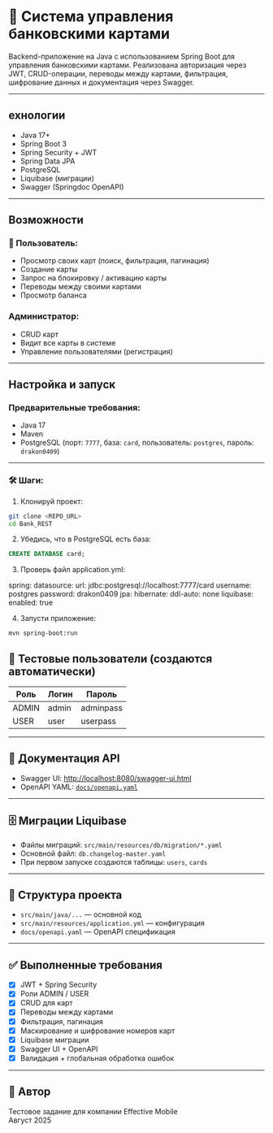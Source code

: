 # 🚀 Система управления банковскими картами

Backend-приложение на Java с использованием Spring Boot для управления банковскими картами. Реализована авторизация через JWT, CRUD-операции, переводы между картами, фильтрация, шифрование данных и документация через Swagger.

---

## ехнологии

- Java 17+
- Spring Boot 3
- Spring Security + JWT
- Spring Data JPA
- PostgreSQL
- Liquibase (миграции)
- Swagger (Springdoc OpenAPI)

---

## Возможности

### 👤 Пользователь:
- Просмотр своих карт (поиск, фильтрация, пагинация)
- Создание карты
- Запрос на блокировку / активацию карты
- Переводы между своими картами
- Просмотр баланса

### Администратор:
- CRUD карт
- Видит все карты в системе
- Управление пользователями (регистрация)

---

## Настройка и запуск

###  Предварительные требования:
- Java 17
- Maven
- PostgreSQL (порт: `7777`, база: `card`, пользователь: `postgres`, пароль: `drakon0409`)

---

### 🛠 Шаги:

1. Клонируй проект:

```bash
git clone <REPO_URL>
cd Bank_REST
```

2. Убедись, что в PostgreSQL есть база:
```sql
CREATE DATABASE card;
```

3. Проверь файл application.yml:


spring:
  datasource:
    url: jdbc:postgresql://localhost:7777/card
    username: postgres
    password: drakon0409
  jpa:
    hibernate:
      ddl-auto: none
  liquibase:
    enabled: true

4. Запусти приложение:
```bash
mvn spring-boot:run
```

## 📌 Тестовые пользователи (создаются автоматически)

| Роль   | Логин   | Пароль     |
|--------|---------|------------|
| ADMIN  | admin   | adminpass  |
| USER   | user    | userpass   |

---

## 📘 Документация API

- Swagger UI: [http://localhost:8080/swagger-ui.html](http://localhost:8080/swagger-ui.html)
- OpenAPI YAML: [`docs/openapi.yaml`](./docs/api-docs.yaml)

---

## 🗄 Миграции Liquibase

- Файлы миграций: `src/main/resources/db/migration/*.yaml`
- Основной файл: `db.changelog-master.yaml`
- При первом запуске создаются таблицы: `users`, `cards`

---

## 📂 Структура проекта

- `src/main/java/...` — основной код
- `src/main/resources/application.yml` — конфигурация
- `docs/openapi.yaml` — OpenAPI спецификация

---

## ✅ Выполненные требования

- [x] JWT + Spring Security
- [x] Роли ADMIN / USER
- [x] CRUD для карт
- [x] Переводы между картами
- [x] Фильтрация, пагинация
- [x] Маскирование и шифрование номеров карт
- [x] Liquibase миграции
- [x] Swagger UI + OpenAPI
- [x] Валидация + глобальная обработка ошибок

---

## 📝 Автор

Тестовое задание для компании Effective Mobile  
Август 2025